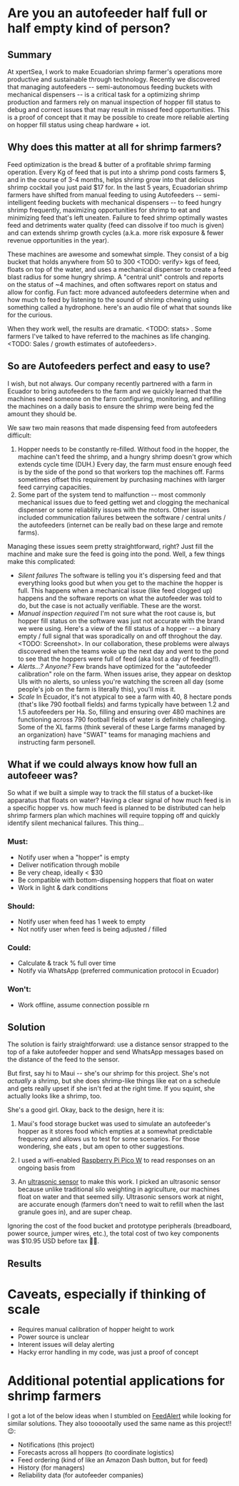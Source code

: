 # Are you an autofeeder half full or half empty kind of person?

## Summary

At xpertSea, I work to make Ecuadorian shrimp farmer's operations more productive and sustainable through technology. Recently we discovered that managing autofeeders -- semi-autonomous feeding buckets with mechanical dispensers -- is a critical task for a optimizing shrimp production and farmers rely on manual inspection of hopper fill status to debug and correct issues that may result in missed feed opportunities. This is a proof of concept that it may be possible to create more reliable alerting on hopper fill status using cheap hardware + iot.


## Why does this matter at all for shrimp farmers?

Feed optimization is the bread & butter of a profitable shrimp farming operation. Every Kg of feed that is put into a shrimp pond costs farmers $, and in the course of 3-4 months, helps shrimp grow into that delicious shrimp cocktail you just paid $17 for. In the last 5 years, Ecuadorian shrimp farmers have shifted from manual feeding to using Autofeeders -- semi-intelligent feeding buckets with mechanical dispensers -- to feed hungry shrimp frequently, maximizing opportunities for shrimp to eat and minimizing feed that's left uneaten. Failure to feed shrimp optimally wastes feed and detriments water quality (feed can dissolve if too much is given) and can extends shrimp growth cycles (a.k.a. more risk exposure & fewer revenue opportunities in the year). 

These machines are awesome and somewhat simple. They consist of a big bucket that holds anywhere from 50 to 300 <TODO: verify> kgs of feed, floats on top of the water, and uses a mechanical dispenser to create a feed blast radius for some hungry shrimp. A "central unit" controls and reports on the status of ~4 machines, and often softwares report on status and allow for config. Fun fact: more advanced autofeeders determine when and how much to feed by listening to the sound of shrimp chewing using something called a hydrophone. here's an audio file of what that sounds like for the curious.

When they work well, the results are dramatic. <TODO: stats> . Some farmers I've talked to have referred to the machines as life changing. <TODO: Sales / growth estimates of autofeeders>. 


## So are Autofeeders perfect and easy to use? 

I wish, but not always. Our company recently partnered with a farm in Ecuador to bring autofeeders to the farm and we quickly learned that the machines need someone on the farm configuring, monitoring, and refilling the machines on a daily basis to ensure the shrimp were being fed the amount they should be.

We saw two main reasons that made dispensing feed from autofeeders difficult:
  1. Hopper needs to be constantly re-filled. Without food in the hopper, the machine can't feed the shrimp, and a hungry shrimp doesn't grow which extends cycle time (DUH.) Every day, the farm must ensure enough feed is by the side of the pond so that workers top the machines off. Farms sometimes offset this requirement by purchasing machines with larger feed carrying capacities.
  2. Some part of the system tend to malfunction -- most commonly mechanical issues due to feed getting wet and clogging the mechanical dispenser or some reliabliity issues with the motors. Other issues included communication failures between the software / central units / the autofeeders (internet can be really bad on these large and remote farms).
  
Managing these issues seem pretty straightforward, right? Just fill the machine and make sure the feed is going into the pond. Well, a few things make this complicated:
- _Silent failures_ The software is telling you it's dispersing feed and that everything looks good but when you get to the machine the hopper is full. This happens when a mechanical issue (like feed clogged up) happens and the software reports on what the autofeeder was told to do, but the case is not actually verifiable. These are the worst.
- _Manual inspection required_ I'm not sure what the root cause is, but hopper fill status on the software was just not accurate with the brand we were using. Here's a view of the fill status of a hopper -- a binary empty / full signal that was sporadically on and off throghout the day. <TODO: Screenshot>. In our collaboration, these problems were always discovered when the teams woke up the next day and went to the pond to see that the hoppers were full of feed (aka lost a day of feeding!!). 
- _Alerts...? Anyone?_ Few brands have optimized for the "autofeeder calibration" role on the farm. When issues arise, they appear on desktop UIs with no alerts, so unless you're watching the screen all day (some people's job on the farm is literally this), you'll miss it. 
- _Scale_ In Ecuador, it's not atypical to see a farm with 40, 8 hectare ponds (that's like 790 football fields) and farms typically have between 1.2 and 1.5 autofeeders per Ha. So, filling and ensuring over 480 machines are functioning across 790 football fields of water is definitely challenging. Some of the XL farms (think several of these Large farms managed by an organization) have "SWAT" teams for managing machiens and instructing farm personell.


## What if we could always know how full an autofeeer was?
  
So what if we built a simple way to track the fill status of a bucket-like apparatus that floats on water? Having a clear signal of how much feed is in a specific hopper vs. how much feed is planned to be distributed can help shrimp farmers plan which machines will require topping off and quickly identify silent mechanical failures. This thing...

### Must: 
- Notify user when a "hopper" is empty
- Deliver notification through mobile
- Be very cheap, ideally < $30
- Be compatible with bottom-dispensing hoppers that float on water
- Work in light & dark conditions

### Should:
- Notify user when feed has 1 week to empty
- Not notify user when feed is being adjusted / filled

### Could:
- Calculate & track % full over time
- Notify via WhatsApp (preferred communication protocol in Ecuador)

### Won't:
- Work offline, assume connection possible rn


## Solution
The solution is fairly straightforward: use a distance sensor strapped to the top of a fake autofeeder hopper and send WhatsApp messages based on the distance of the feed to the sensor. 

But first, say hi to Maui -- she's our shrimp for this project. She's not _actually_ a shrimp, but she does shrimp-like things like eat on a schedule and gets really upset if she isn't fed at the right time. If you squint, she actually looks like a shrimp, too. 


She's a good girl. Okay, back to the design, here it is:

1. Maui's food storage bucket was used to simulate an autofeeder's hopper as it stores food which empties at a somewhat predictable frequency and allows us to test for some scenarios. For those wondering, she eats <feed type>, but am open to other suggestions.

2. I used a wifi-enabled [Raspberry Pi Pico W](https://www.adafruit.com/product/5544) to read responses on an ongoing basis from 

3. An [ultrasonic sensor](https://www.adafruit.com/product/3942?gclid=Cj0KCQjw166aBhDEARIsAMEyZh5hnZYPjSMhwL2mnJjwpT8mpTGLdO6UNkRYgl7pwaotRw5qHYf51pIaAuo1EALw_wcB) to make this work. I picked an ultrasonic sensor because unlike traditional silo weighting in agriculture, our machines float on water and that seemed silly. Ultrasonic sensors work at night, are accurate enough (farmers don't need to wait to refill when the last granule goes in), and are super cheap.

Ignoring the cost of the food bucket and prototype peripherals (breadboard, power source, jumper wires, etc.), the total cost of two key components was $10.95 USD before tax 🏄‍♂️.

## Results
<TODO monday>


# Caveats, especially if thinking of scale
- Requires manual calibration of hopper height to work
- Power source is unclear 
- Interent issues will delay alerting
- Hacky error handling in my code, was just a proof of concept


# Additional potential applications for shrimp farmers
I got a lot of the below ideas when I stumbled on [FeedAlert](https://www.feedalert.co.uk/the-app) while looking for similar solutions. They also toooootally used the same name as this project!! 😉:
- Notifications (this project)
- Forecasts across all hoppers (to coordinate logistics)
- Feed ordering (kind of like an Amazon Dash button, but for feed)
- History (for managers)
- Reliability data (for autofeeder companies)







